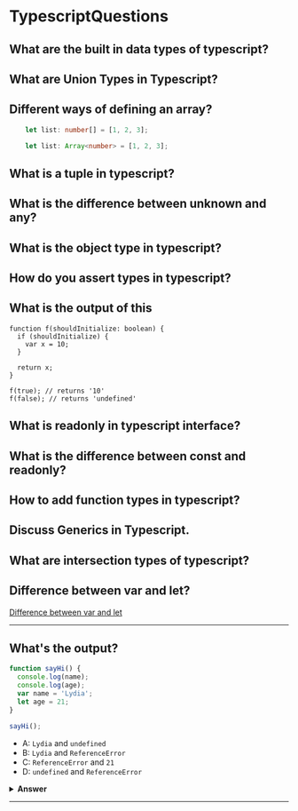 # TypescriptQuestions

## What are the built in data types of typescript?

## What are Union Types in Typescript?



## Different ways of defining an array? 

```typescript
    let list: number[] = [1, 2, 3];
```

```typescript
    let list: Array<number> = [1, 2, 3];
```
   
## What is a tuple in typescript?

## What is the difference between unknown and any?

## What is the object type in typescript?

## How do you assert types in typescript?

## What is the output of this 

```javscript
function f(shouldInitialize: boolean) {
  if (shouldInitialize) {
    var x = 10;
  }

  return x;
}

f(true); // returns '10'
f(false); // returns 'undefined'
```

## What is readonly in typescript interface?

## What is the difference between const and readonly?

## How to add function types in typescript?

## Discuss Generics in Typescript.

## What are intersection types of typescript?

## Difference between var and let?
   
   [Difference between var and let](https://stackoverflow.com/questions/762011/whats-the-difference-between-using-let-and-var) 
   
---

## What's the output?

```javascript
function sayHi() {
  console.log(name);
  console.log(age);
  var name = 'Lydia';
  let age = 21;
}

sayHi();
```

- A: `Lydia` and `undefined`
- B: `Lydia` and `ReferenceError`
- C: `ReferenceError` and `21`
- D: `undefined` and `ReferenceError`

<details><summary><b>Answer</b></summary>
<p>

#### Answer: D

Within the function, we first declare the `name` variable with the `var` keyword. This means that the variable gets hoisted (memory space is set up during the creation phase) with the default value of `undefined`, until we actually get to the line where we define the variable. We haven't defined the variable yet on the line where we try to log the `name` variable, so it still holds the value of `undefined`.

Variables with the `let` keyword (and `const`) are hoisted, but unlike `var`, don't get <i>initialized</i>. They are not accessible before the line we declare (initialize) them. This is called the "temporal dead zone". When we try to access the variables before they are declared, JavaScript throws a `ReferenceError`.

</p>
</details>

---   
